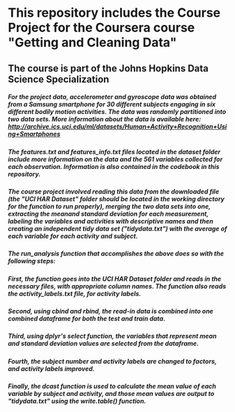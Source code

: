 # This repository includes the Course Project for the Coursera course "Getting and Cleaning Data"
## The course is part of the Johns Hopkins Data Science Specialization 

##### For the project data, accelerometer and gyroscope data was obtained from a Samsung smartphone for 30 different subjects engaging in six different bodily motion activities.  The data was randomly partitioned into two data sets.  More information about the data is available here:  http://archive.ics.uci.edu/ml/datasets/Human+Activity+Recognition+Using+Smartphones

##### The features.txt and features_info.txt files located in the dataset folder include more information on the data and the 561 variables collected for each observation.  Information is also contained in the codebook in this repository.

##### The course project involved reading this data from the downloaded file (the "UCI HAR Dataset" folder should be located in the working directory for the function to run properly), merging the two data sets into one, extracting the meanand standard deviation for each measurement, labeling the variables and activities with descriptive names and then creating an independent tidy data set ("tidydata.txt") with the average of each variable for each activity and subject.

##### The run_analysis function that accomplishes the above does so with the following steps:

##### First, the function goes into the UCI HAR Dataset folder and reads in the necessary files, with appropriate column names.  The function also reads the activity_labels.txt file, for activity labels.
##### Second, using cbind and rbind, the read-in data is combined into one combined dataframe for both the test and train data.
##### Third, using dplyr's select function, the variables that represent mean and standard deviation values are selected from the dataframe.
##### Fourth, the subject number and activity labels are changed to factors, and activity labels improved.
##### Finally, the dcast function is used to calculate the mean value of each variable by subject and activity, and those mean values are output to "tidydata.txt" using the write.table() function.
